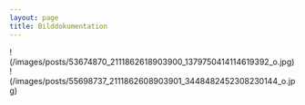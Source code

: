 ```yaml
---
layout: page
title: Bilddokumentation
---
```


!(/images/posts/53674870_2111862618903900_1379750414114619392_o.jpg)
!(/images/posts/55698737_2111862608903901_3448482452308230144_o.jpg)
